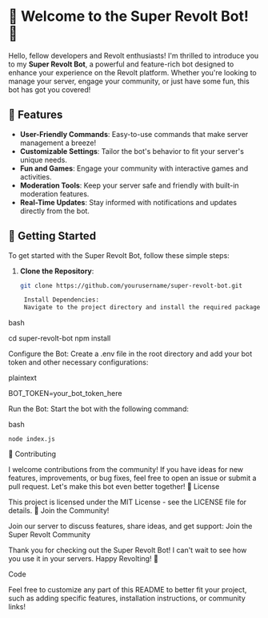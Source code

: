 # 🎉 Welcome to the Super Revolt Bot! 🚀

Hello, fellow developers and Revolt enthusiasts! I'm thrilled to introduce you to my **Super Revolt Bot**, a powerful and feature-rich bot designed to enhance your experience on the Revolt platform. Whether you're looking to manage your server, engage your community, or just have some fun, this bot has got you covered!

## 🌟 Features

- **User-Friendly Commands**: Easy-to-use commands that make server management a breeze!
- **Customizable Settings**: Tailor the bot's behavior to fit your server's unique needs.
- **Fun and Games**: Engage your community with interactive games and activities.
- **Moderation Tools**: Keep your server safe and friendly with built-in moderation features.
- **Real-Time Updates**: Stay informed with notifications and updates directly from the bot.

## 🚀 Getting Started

To get started with the Super Revolt Bot, follow these simple steps:

1. **Clone the Repository**:
   ```bash
   git clone https://github.com/yourusername/super-revolt-bot.git

    Install Dependencies:
    Navigate to the project directory and install the required packages:
bash

cd super-revolt-bot
npm install

Configure the Bot:
Create a .env file in the root directory and add your bot token and other necessary configurations:

plaintext

BOT_TOKEN=your_bot_token_here

Run the Bot:
Start the bot with the following command:

bash

    node index.js

🤝 Contributing

I welcome contributions from the community! If you have ideas for new features, improvements, or bug fixes, feel free to open an issue or submit a pull request. Let's make this bot even better together!
📄 License

This project is licensed under the MIT License - see the LICENSE file for details.
🎉 Join the Community!

Join our server to discuss features, share ideas, and get support:
Join the Super Revolt Community

Thank you for checking out the Super Revolt Bot! I can't wait to see how you use it in your servers. Happy Revolting! 🎊

Code


Feel free to customize any part of this README to better fit your project, such as adding specific features, installation instructions, or community links!

